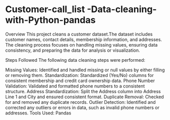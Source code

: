 # Customer-call_list -Data-cleaning-with-Python-pandas
Overview
This project cleans a customer dataset.The dataset includes customer names, contact details, membership information, and addresses. The cleaning process focuses on handling missing values, ensuring data consistency, and preparing the data for analysis or visualization.

Steps Followed
The following data cleaning steps were performed:

Missing Values: Identified and handled missing or null values by either filling or removing them.
Standardization: Standardized (Yes/No) columns for consistent membership and credit card ownership data.
Phone Number Validation: Validated and formatted phone numbers to a consistent structure.
Address Standardization: Split the Address column into Address Line 1 and City and ensured consistent format.
Duplicate Removal: Checked for and removed any duplicate records.
Outlier Detection: Identified and corrected any outliers or errors in data, such as invalid phone numbers or addresses.
Tools Used: Pandas


